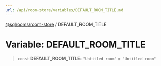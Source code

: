 ```yaml
---
url: /api/room-store/variables/DEFAULT_ROOM_TITLE.md
---
```

[@sqlrooms/room-store](../index.md) / DEFAULT\_ROOM\_TITLE

# Variable: DEFAULT\_ROOM\_TITLE

> `const` **DEFAULT\_ROOM\_TITLE**: `"Untitled room"` = `"Untitled room"`

